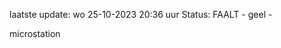 laatste update: 
wo 25-10-2023 20:36   uur 
Status: FAALT - geel - 
<div class="service Y">microstation</div>